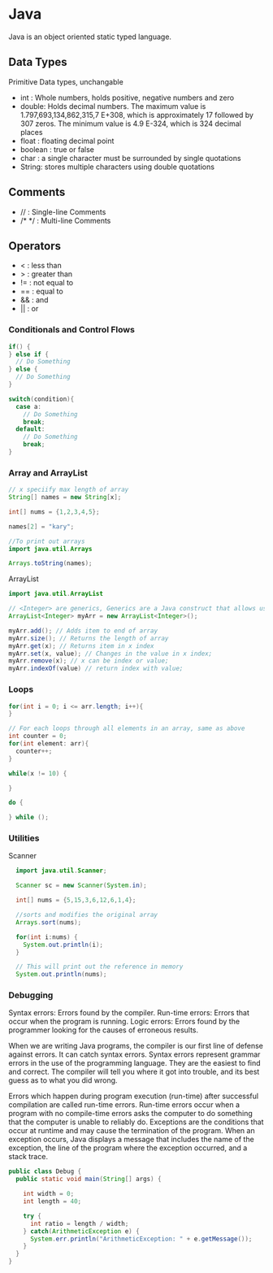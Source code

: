 # Java

Java is an object oriented static typed language.

## Data Types

Primitive Data types, unchangable

-   int : Whole numbers, holds positive, negative numbers and zero
-   double: Holds decimal numbers. The maximum value is 1.797,693,134,862,315,7 E+308, which is approximately 17 followed by 307 zeros. The minimum value is 4.9 E-324, which is 324 decimal places
-   float : floating decimal point
-   boolean : true or false
-   char : a single character must be surrounded by single quotations
-   String: stores multiple characters using double quotations

## Comments

-   // : Single-line Comments
-   /\* \*/ : Multi-line Comments

## Operators

-   < : less than
-   \> : greater than
-   != : not equal to
-   == : equal to
-   && : and
-   || : or

### Conditionals and Control Flows

```Java
if() {
} else if {
  // Do Something
} else {
  // Do Something
}

switch(condition){
  case a:
    // Do Something
    break;
  default:
    // Do Something
    break;
}
```

### Array and ArrayList

```Java
// x speciify max length of array
String[] names = new String[x];

int[] nums = {1,2,3,4,5};

names[2] = "kary";
```

```Java
//To print out arrays
import java.util.Arrays

Arrays.toString(names);
```

ArrayList

```Java
import java.util.ArrayList

// <Integer> are generics, Generics are a Java construct that allows us to define classes and objects as parameters of an ArrayList
ArrayList<Integer> myArr = new ArrayList<Integer>();

myArr.add(); // Adds item to end of array
myArr.size(); // Returns the length of array
myArr.get(x); // Returns item in x index
myArr.set(x, value); // Changes in the value in x index;
myArr.remove(x); // x can be index or value;
myArr.indexOf(value) // return index with value;
```

### Loops

```Java
for(int i = 0; i <= arr.length; i++){
}

// For each loops through all elements in an array, same as above
int counter = 0;
for(int element: arr){
  counter++;
}

while(x != 10) {

}

do {

} while ();
```

### Utilities

Scanner

```Java
  import java.util.Scanner;

  Scanner sc = new Scanner(System.in);
```

```Java
  int[] nums = {5,15,3,6,12,6,1,4};

  //sorts and modifies the original array
  Arrays.sort(nums);

  for(int i:nums) {
    System.out.println(i);
  }

  // This will print out the reference in memory
  System.out.println(nums);
```

### Debugging

Syntax errors: Errors found by the compiler.
Run-time errors: Errors that occur when the program is running.
Logic errors: Errors found by the programmer looking for the causes of erroneous results.

When we are writing Java programs, the compiler is our first line of defense against errors. It can catch syntax errors. Syntax errors represent grammar errors in the use of the programming language. They are the easiest to find and correct. The compiler will tell you where it got into trouble, and its best guess as to what you did wrong.

Errors which happen during program execution (run-time) after successful compilation are called run-time errors. Run-time errors occur when a program with no compile-time errors asks the computer to do something that the computer is unable to reliably do. Exceptions are the conditions that occur at runtime and may cause the termination of the program. When an exception occurs, Java displays a message that includes the name of the exception, the line of the program where the exception occurred, and a stack trace.

```Java
public class Debug {
  public static void main(String[] args) {

    int width = 0;
    int length = 40;

    try {
      int ratio = length / width;
    } catch(ArithmeticException e) {
      System.err.println("ArithmeticException: " + e.getMessage());
    }
  }
}
```
